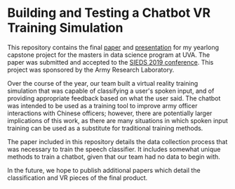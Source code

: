 # Building and Testing a Chatbot VR Training Simulation

This repository contains the final [paper](https://github.com/bshpringer/UVA-capstone-project/blob/master/Capstone_Final_Paper.pdf) and [presentation](https://github.com/bshpringer/UVA-capstone-project/blob/master/SIEDS_presentation.pdf) for my yearlong capstone project for the masters in data science program at UVA. The paper was submitted and accepted to the [SIEDS 2019 conference](http://bart.sys.virginia.edu/sieds19/). This project was sponsored by the Army Research Laboratory.

Over the course of the year, our team built a virtual reality training simulation that was capable of classifying a user's spoken input, and of providing appropriate feedback based on what the user said. The chatbot was intended to be used as a training tool to improve army officer interactions with Chinese officers; however, there are potentially larger implications of this work, as there are many situations in which spoken input training can be used as a substitute for traditional training methods.

The paper included in this repository details the data collection process that was necessary to train the speech classifier. It includes somewhat unique methods to train a chatbot, given that our team had no data to begin with.

In the future, we hope to publish additional papers which detail the classification and VR pieces of the final product.
